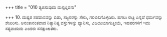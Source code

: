 +++
title = "010 ತ್ಯಜಿಸುವುದು ದುಸ್ಸಙ್ಗವನು"

+++
10. ದುಷ್ಟರ ಸಹವಾಸವನ್ನು ಬಿಡು, ಸಜ್ಜನರನ್ನು ಸೇರು, ಗಲಿಬಿಲಿಗೊಳ್ಳದಿರು. ಹಗಲು ರಾತ್ರಿ ಎನ್ನದೆ ಧರ್ಮವನ್ನು ಶೇಖರಿಸು. ಅನಂತಾನಂತವಾದ ನಿತ್ಯಾನಿತ್ಯ ವಸ್ತುಗಳನ್ನು ಧ್ಯಾನಿಸು, ವಿಜಯಿಯಾಗುತ್ತೀಯೆ, ಇಹಪರಗಳಿಗೆ ಇದು ಸತ್ಯವಾದುದು ಎಂದರು ಸನತ್ಸುಜಾತರು.